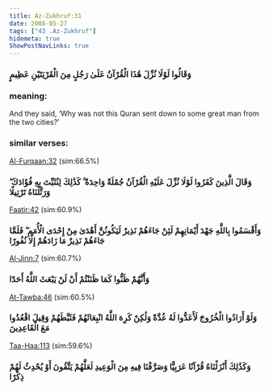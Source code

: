 ```yaml
---
title: Az-Zukhruf:31
date: 2008-05-27
tags: ["43 .Az-Zukhruf"]
hidemeta: true 
ShowPostNavLinks: true 
---
```

### وَقَالُوا لَوْلَا نُزِّلَ هَٰذَا الْقُرْآنُ عَلَىٰ رَجُلٍ مِنَ الْقَرْيَتَيْنِ عَظِيمٍ
### meaning: 
And they said, ‘Why was not this Quran sent down to some great man from the two cities?’
### similar verses: 

[Al-Furqaan:32](/25/32) (sim:66.5%)

### وَقَالَ الَّذِينَ كَفَرُوا لَوْلَا نُزِّلَ عَلَيْهِ الْقُرْآنُ جُمْلَةً وَاحِدَةً ۚ كَذَٰلِكَ لِنُثَبِّتَ بِهِ فُؤَادَكَ ۖ وَرَتَّلْنَاهُ تَرْتِيلًا

[Faatir:42](/35/42) (sim:60.9%)

### وَأَقْسَمُوا بِاللَّهِ جَهْدَ أَيْمَانِهِمْ لَئِنْ جَاءَهُمْ نَذِيرٌ لَيَكُونُنَّ أَهْدَىٰ مِنْ إِحْدَى الْأُمَمِ ۖ فَلَمَّا جَاءَهُمْ نَذِيرٌ مَا زَادَهُمْ إِلَّا نُفُورًا

[Al-Jinn:7](/72/7) (sim:60.7%)

### وَأَنَّهُمْ ظَنُّوا كَمَا ظَنَنْتُمْ أَنْ لَنْ يَبْعَثَ اللَّهُ أَحَدًا

[At-Tawba:46](/9/46) (sim:60.5%)

### وَلَوْ أَرَادُوا الْخُرُوجَ لَأَعَدُّوا لَهُ عُدَّةً وَلَٰكِنْ كَرِهَ اللَّهُ انْبِعَاثَهُمْ فَثَبَّطَهُمْ وَقِيلَ اقْعُدُوا مَعَ الْقَاعِدِينَ

[Taa-Haa:113](/20/113) (sim:59.6%)

### وَكَذَٰلِكَ أَنْزَلْنَاهُ قُرْآنًا عَرَبِيًّا وَصَرَّفْنَا فِيهِ مِنَ الْوَعِيدِ لَعَلَّهُمْ يَتَّقُونَ أَوْ يُحْدِثُ لَهُمْ ذِكْرًا
